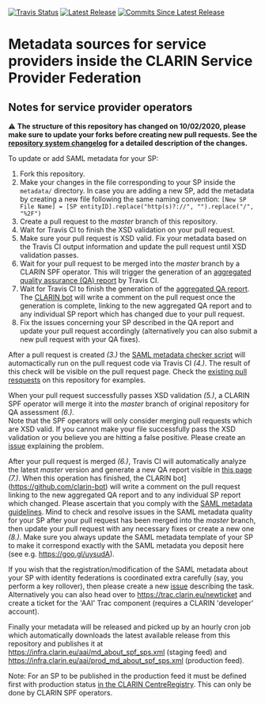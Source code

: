 [![Travis Status](https://travis-ci.org/clarin-eric/SPF-SPs-metadata.svg?branch=master)](https://travis-ci.org/clarin-eric/SPF-SPs-metadata)
[![Latest Release](https://img.shields.io/github/v/release/clarin-eric/SPF-SPs-metadata)](https://github.com/clarin-eric/SPF-SPs-metadata/releases/latest)
[![Commits Since Latest Release](https://img.shields.io/github/commits-since/clarin-eric/SPF-SPs-metadata/latest)](https://github.com/clarin-eric/SPF-SPs-metadata/commits/master)
# Metadata sources for service providers inside the CLARIN Service Provider Federation

## Notes for service provider operators

:warning: **The structure of this repository has changed on 10/02/2020, please make sure to update your forks before creating new pull requests. See the [repository system changelog](https://github.com/clarin-eric/SPF-SPs-metadata/wiki/Repository-system-changelog) for a detailed description of the changes.**

To update or add SAML metadata for your SP:
1. Fork this repository.
2. Make your changes in the file corresponding to your SP inside the `metadata/` directory. In case you are adding a new SP, add the metadata by creating a new file following the same naming convention: `[New SP File Name] = [SP entityID].replace("http(s)?://", "").replace("/", "%2F")`
3. Create a pull request to the *master* branch of this repository.
4. Wait for Travis CI to finish the XSD validation on your pull request.
5. Make sure your pull request is XSD valid. Fix your metadata based on the Travis CI output information and update the pull request until XSD validation passes.
6. Wait for your pull request to be merged into the *master* branch by a CLARIN SPF operator. This will trigger the generation of an [aggregated quality assurance (QA) report](https://clarin-eric.github.io/SPF-SPs-metadata/web/master_qa_report.html) by Travis CI.
7. Wait for Travis CI to finish the generation of the [aggregated QA report](https://clarin-eric.github.io/SPF-SPs-metadata/web/master_qa_report.html). The [CLARIN bot](https://github.com/clarin-bot) will write a comment on the pull request once the generation is complete, linking to the new aggregated QA report and to any individual SP report which has changed due to your pull request.
8. Fix the issues concerning your SP described in the QA report and update your pull request accordingly (alternatively you can also submit a new pull request with your QA fixes).

After a pull request is created *(3.)* the [SAML metadata checker script](https://github.com/clarin-eric/SAML-metadata-checker) will automactically run on the pull request code via Travis CI *(4.)*. The result of this check will be visible on the pull request page. Check the [existing pull resquests](https://github.com/clarin-eric/SPF-SPs-metadata/pulls?utf8=%E2%9C%93&q=is%3Apr) on this repository for examples.

When your pull request successfully passes XSD validation *(5.)*, a CLARIN SPF operator will merge it into the *master* branch of original repository for QA assessment *(6.)*.  
Note that the SPF operators will only consider merging pull requests which are XSD valid. If you cannot make your file successfully pass the XSD validation or you believe you are hitting a false positive. Please create an ​[issue](https://github.com/clarin-eric/SPF-SPs-metadata/issues/new) explaining the problem. 

After your pull request is merged *(6.)*, Travis CI will automatically analyze the latest *master* version and generate a new QA report visible in ​[this page](https://clarin-eric.github.io/SPF-SPs-metadata/web/master_qa_report.html) *(7.)*. When this operation has finished, the CLARIN bot](https://github.com/clarin-bot) will write a comment on the pull request linking to the new aggregated QA report and to any individual SP report which changed. Please ascertain that you comply with ​the [SAML metadata guidelines](https://www.clarin.eu/content/guidelines-saml-metadata-about-your-sp). Mind to check and resolve issues in the SAML metadata quality for your SP after your pull request has been merged into the *master* branch, then update your pull request with any necessary fixes or create a new one *(8.)*. Make sure you always update the SAML metadata template of your SP to make it correspond exactly with the SAML metadata you deposit here (see e.g. ​https://goo.gl/uysudA).

If you wish that the registration/modification of the SAML metadata about your SP with identity federations is coordinated extra carefully (say, you perform a key rollover), then please create a new ​[issue](https://github.com/clarin-eric/SPF-SPs-metadata/issues/new) describing the task. Alternatively you can also head over to https://trac.clarin.eu/newticket and create a ticket for the 'AAI' Trac component (requires a CLARIN 'developer' account).

Finally your metadata will be released and picked up by an hourly cron job which automatically downloads the latest available release from this repository and publishes it at ​https://infra.clarin.eu/aai/md_about_spf_sps.xml (staging feed) and https://infra.clarin.eu/aai/prod_md_about_spf_sps.xml (production feed). 

Note: For an SP to be published in the production feed it must be defined first with production status [in the CLARIN CentreRegistry](https://centres.clarin.eu/spf). This can only be done by CLARIN SPF operators.
